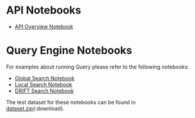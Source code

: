 # API Notebooks

- [API Overview Notebook](../../examples_notebooks/api_overview.ipynb)

# Query Engine Notebooks

For examples about running Query please refer to the following notebooks:

- [Global Search Notebook](../../examples_notebooks/global_search.ipynb)
- [Local Search Notebook](../../examples_notebooks/local_search.ipynb)
- [DRIFT Search Notebook](../../examples_notebooks/drift_search.ipynb)

The test dataset for these notebooks can be found in [dataset.zip](../../data/operation_dulce/dataset.zip){:download}.

